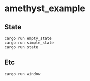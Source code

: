# amethyst_example

## State

```shell
cargo run empty_state
cargo run simple_state
cargo run state
```

## Etc

```shell
cargo run window
```

